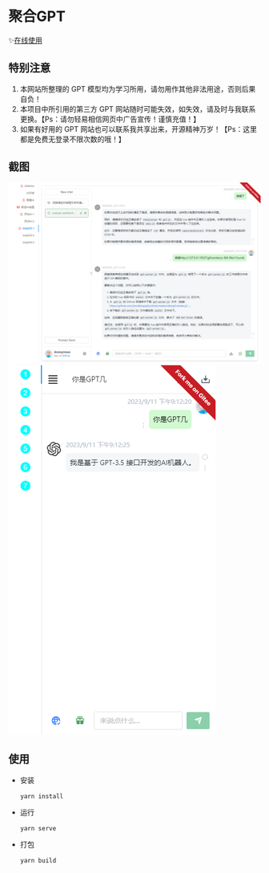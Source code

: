 # 聚合GPT

✨<a href='https://ele-cat.gitee.io/comp-gpt/' target="_blank">在线使用</a>

## 特别注意

1. 本网站所整理的 GPT 模型均为学习所用，请勿用作其他非法用途，否则后果自负！
2. 本项目中所引用的第三方 GPT 网站随时可能失效，如失效，请及时与我联系更换。【Ps：请勿轻易相信网页中广告宣传！谨慎充值！】
3. 如果有好用的 GPT 网站也可以联系我共享出来，开源精神万岁！【Ps：这里都是免费无登录不限次数的哦！】

## 截图

![PC端](./snapshot/pc.jpg)
![移动端](./snapshot/mobile.jpg)

## 使用

- 安装

  ```
  yarn install
  ```

- 运行

  ```
  yarn serve
  ```

- 打包

  ```
  yarn build
  ```
